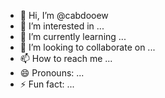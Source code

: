 - 👋 Hi, I’m @cabdooew
- 👀 I’m interested in ...
- 🌱 I’m currently learning ...
- 💞️ I’m looking to collaborate on ...
- 📫 How to reach me ...
- 😄 Pronouns: ...
- ⚡ Fun fact: ...

<!---
cabdooew/cabdooew is a ✨ special ✨ repository because its `README.md` (this file) appears on your GitHub profile.
You can click the Preview link to take a look at your changes.
--->
